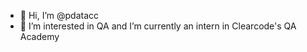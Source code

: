 - 👋 Hi, I’m @pdatacc
- 👀 I’m interested in QA and I’m currently an intern in Clearcode's QA Academy

<!---
pdatacc/pdatacc is a ✨ special ✨ repository because its `README.md` (this file) appears on your GitHub profile.
You can click the Preview link to take a look at your changes.
--->
